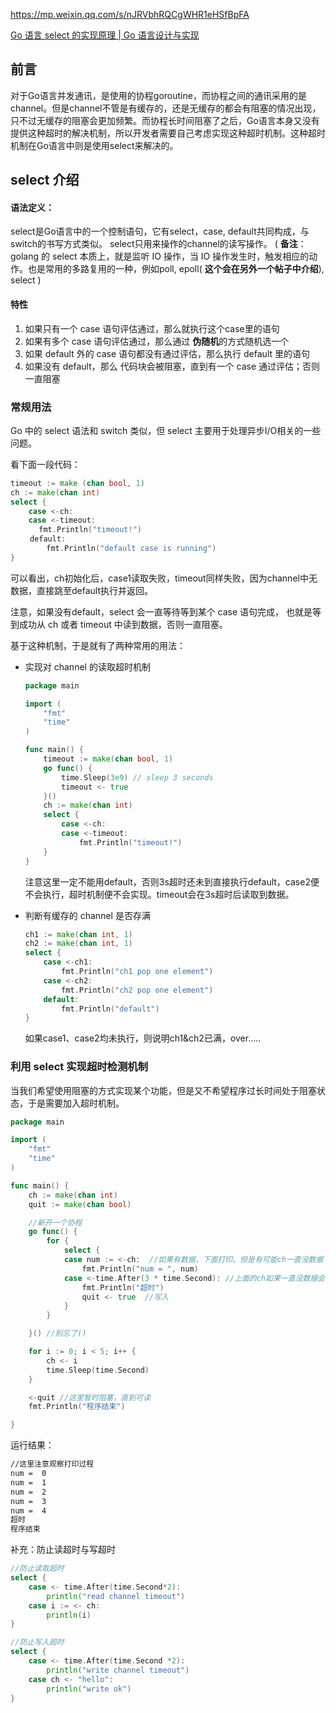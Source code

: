

https://mp.weixin.qq.com/s/nJRVbhRQCgWHR1eHSfBpFA

[Go 语言 select 的实现原理 | Go 语言设计与实现](https://draveness.me/golang/docs/part2-foundation/ch05-keyword/golang-select/)

## 前言

对于Go语言并发通讯，是使用的协程goroutine，而协程之间的通讯采用的是channel。但是channel不管是有缓存的，还是无缓存的都会有阻塞的情况出现，只不过无缓存的阻塞会更加频繁。而协程长时间阻塞了之后，Go语言本身又没有提供这种超时的解决机制，所以开发者需要自己考虑实现这种超时机制。这种超时机制在Go语言中则是使用select来解决的。

## select 介绍

#### **语法定义：**
select是Go语言中的一个控制语句，它有select，case, default共同构成，与switch的书写方式类似。
select只用来操作的channel的读写操作。
( **备注**：golang 的 select 本质上，就是监听 IO 操作，当 IO 操作发生时，触发相应的动作。也是常用的多路复用的一种，例如poll, epoll( **这个会在另外一个帖子中介绍**), select )

#### 特性

1. 如果只有一个 case 语句评估通过，那么就执行这个case里的语句
2. 如果有多个 case 语句评估通过，那么通过 **伪随机**的方式随机选一个
3. 如果 default 外的 case 语句都没有通过评估，那么执行 default 里的语句
4. 如果没有 default，那么 代码块会被阻塞，直到有一个 case 通过评估；否则一直阻塞



### 常规用法

Go 中的 select 语法和 switch 类似，但 select 主要用于处理异步I/O相关的一些问题。

看下面一段代码：

```go
timeout := make (chan bool, 1)
ch := make(chan int)
select {
    case <-ch:
    case <-timeout:
   　　fmt.Println("timeout!")
 　　default:
        fmt.Println("default case is running")
}
```

可以看出，ch初始化后，case1读取失败，timeout同样失败，因为channel中无数据，直接跳至default执行并返回。

注意，如果没有default，select 会一直等待等到某个 case 语句完成， 也就是等到成功从 ch 或者 timeout 中读到数据，否则一直阻塞。

基于这种机制，于是就有了两种常用的用法：

* 实现对 channel 的读取超时机制

	```go
	package main
	
	import (
	    "fmt"
	    "time"
	)
	
	func main() {
	    timeout := make(chan bool, 1)
	    go func() {
	        time.Sleep(3e9) // sleep 3 seconds
	        timeout <- true
	    }()
	    ch := make(chan int)
	    select {
	        case <-ch:
	        case <-timeout:
	            fmt.Println("timeout!")
	    }
	}
	```

	注意这里一定不能用default，否则3s超时还未到直接执行default，case2便不会执行，超时机制便不会实现。timeout会在3s超时后读取到数据。

* 判断有缓存的 channel 是否存满

	```go
	ch1 := make(chan int, 1)
	ch2 := make(chan int, 1)
	select {
	    case <-ch1:
	        fmt.Println("ch1 pop one element")
	    case <-ch2:
	        fmt.Println("ch2 pop one element")
	    default:
	        fmt.Println("default")
	}
	```

	如果case1、case2均未执行，则说明ch1&ch2已满，over.....







### 利用 select 实现超时检测机制

当我们希望使用阻塞的方式实现某个功能，但是又不希望程序过长时间处于阻塞状态，于是需要加入超时机制。

```go
package main

import (
    "fmt"
    "time"
)

func main() {
    ch := make(chan int)
    quit := make(chan bool)

    //新开一个协程
    go func() {
        for {
            select {
            case num := <-ch:  //如果有数据，下面打印。但是有可能ch一直没数据
                fmt.Println("num = ", num)
            case <-time.After(3 * time.Second): //上面的ch如果一直没数据会阻塞，那么select也会检测其他case条件，检测到后3秒超时
                fmt.Println("超时")
                quit <- true  //写入
            }
        }

    }() //别忘了()

    for i := 0; i < 5; i++ {
        ch <- i
        time.Sleep(time.Second)
    }

    <-quit //这里暂时阻塞，直到可读
    fmt.Println("程序结束")

}
```

运行结果：

```tex
//这里注意观察打印过程
num =  0
num =  1
num =  2
num =  3
num =  4
超时
程序结束
```

补充：防止读超时与写超时

```go
//防止读取超时
select { 
    case <- time.After(time.Second*2): 
        println("read channel timeout") 
    case i := <- ch: 
        println(i) 
} 

//防止写入超时
select { 
    case <- time.After(time.Second *2): 
        println("write channel timeout") 
    case ch <- "hello": 
        println("write ok") 
}
```



